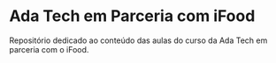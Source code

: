 # Ada Tech em Parceria com iFood

Repositório dedicado ao conteúdo das aulas do curso da Ada Tech em parceria com o iFood.

